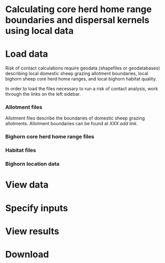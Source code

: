 # Calculating core herd home range boundaries and dispersal kernels using local data

# Load data
Risk of contact calculations require geodata (shapefiles or geodatabases) describing local domestic sheep grazing allotment boundaries, local bighorn sheep core herd home ranges, and local bighorn habitat quality. 

In order to load the files necessary to run a risk of contact analysis, work through the links on the left sidebar.

### Allotment files
Allotment files describe the boundaries of domestic sheep grazing allotments. Allotment boundaries can be found at *XXX add link*.

### Bighorn core herd home range files

### Habitat files

### Bighorn location data


# View data

# Specify inputs

# View results

# Download

